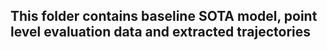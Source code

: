 ## This folder contains baseline SOTA model, point level evaluation data and extracted trajectories
